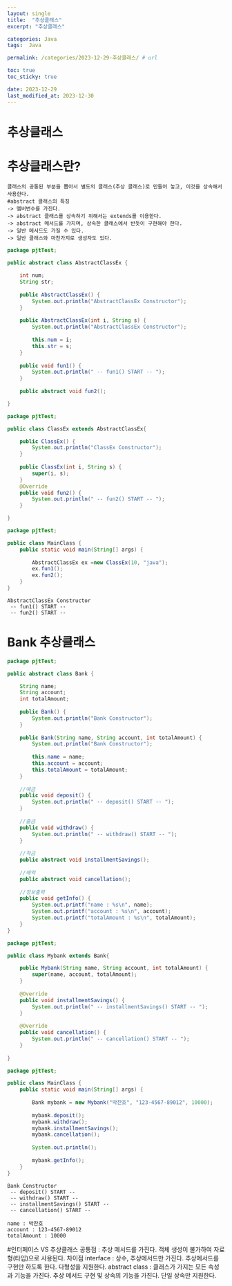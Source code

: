 ```yaml
---
layout: single
title:  "추상클래스"
excerpt: "추상클래스"

categories: Java
tags:  Java

permalink: /categories/2023-12-29-추상클래스/ # url

toc: true
toc_sticky: true

date: 2023-12-29
last_modified_at: 2023-12-30
---
```


# 추상클래스 
# 추상클래스란?
```
클래스의 공통된 부분을 뽑아서 별도의 클래스(추상 클래스)로 만들어 놓고, 이것을 상속해서 사용한다.
#abstract 클래스의 특징
-> 멤버변수를 가진다.
-> abstract 클래스를 상속하기 위해서는 extends를 이용한다.
-> abstract 메서드를 가지며, 상속한 클래스에서 반듯이 구현해야 한다.
-> 일반 메서드도 가질 수 있다.
-> 일반 클래스와 마찬가지로 생성자도 있다.
```
```Java
package pjtTest;

public abstract class AbstractClassEx {
	
	int num;
	String str;
	
	public AbstractClassEx() {
		System.out.println("AbstractClassEx Constructor");
	}
	
	public AbstractClassEx(int i, String s) {
		System.out.println("AbstractClassEx Constructor");
		
		this.num = i;
		this.str = s;
	}
	
	public void fun1() {
		System.out.println(" -- fun1() START -- ");
	}
	
	public abstract void fun2();

}
```
```Java
package pjtTest;

public class ClassEx extends AbstractClassEx{

	public ClassEx() {
		System.out.println("ClassEx Constructor");
	}
	
	public ClassEx(int i, String s) {
		super(i, s);
	}
	@Override
	public void fun2() {
		System.out.println(" -- fun2() START -- ");
	}

}
```
```Java
package pjtTest;

public class MainClass {
	public static void main(String[] args) {
		
		AbstractClassEx ex =new ClassEx(10, "java"); 
		ex.fun1();
		ex.fun2();
	}
}
```
    AbstractClassEx Constructor
     -- fun1() START -- 
     -- fun2() START -- 

# Bank 추상클래스
```Java
package pjtTest;

public abstract class Bank {

	String name;
	String account;
	int totalAmount;
	
	public Bank() {
		System.out.println("Bank Constructor");
	}
	
	public Bank(String name, String account, int totalAmount) {
		System.out.println("Bank Constructor");
		
		this.name = name;
		this.account = account;
		this.totalAmount = totalAmount;
	}
	
	//예금
	public void deposit() {
		System.out.println(" -- deposit() START -- ");
	}
	
	//출금
	public void withdraw() {
		System.out.println(" -- withdraw() START -- ");
	}
	
	//적금
	public abstract void installmentSavings();
	
	//해약
	public abstract void cancellation();
	
	//정보출력
	public void getInfo() {
		System.out.printf("name : %s\n", name);
		System.out.printf("account : %s\n", account);
		System.out.printf("totalAmount : %s\n", totalAmount);
	}
}
```
```Java
package pjtTest;

public class Mybank extends Bank{

	public Mybank(String name, String account, int totalAmount) {
		super(name, account, totalAmount);
	}
	
	@Override
	public void installmentSavings() {
		System.out.println(" -- installmentSavings() START -- ");
	}
	
	@Override
	public void cancellation() {
		System.out.println(" -- cancellation() START -- ");
	}
	
}
```
```Java
package pjtTest;

public class MainClass {
	public static void main(String[] args) {
		
		Bank mybank = new Mybank("박찬호", "123-4567-89012", 10000);
		
		mybank.deposit();
		mybank.withdraw();
		mybank.installmentSavings();
		mybank.cancellation();
		
		System.out.println();
		
		mybank.getInfo();
	}
}
```
    Bank Constructor
     -- deposit() START -- 
     -- withdraw() START -- 
     -- installmentSavings() START -- 
     -- cancellation() START -- 

    name : 박찬호
    account : 123-4567-89012
    totalAmount : 10000
#인터페이스 VS 추상클래스
공통점 : 추상 메서드를 가진다. 객체 생성이 불가하여 자료형(타입)으로 사용된다.
차이점
interface : 상수, 추상메서드만 가진다. 추상메서드를 구현만 하도록 한다. 다형성을 지원한다.
abstract class : 클래스가 가지는 모든 속성과 기능을 가진다. 추상 메서드 구현 및 상속의 기능을 가진다. 단일 상속만 지원한다.

